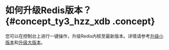 # 如何升级Redis版本？ {#concept_ty3_hzz_xdb .concept}

您可以在控制台上进行一键操作，升级Redis内核至最新版本。详情请参考[升级小版本](../../../../../cn.zh-CN/用户指南/管理实例/升级小版本.md#)和[升级大版本](../../../../../cn.zh-CN/用户指南/管理实例/升级大版本.md#)。


